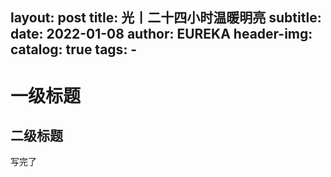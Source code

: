 layout:     post
title:      光丨二十四小时温暖明亮
subtitle:   
date:       2022-01-08
author:     EUREKA
header-img: 
catalog:   true
tags:
    - 
---
# 一级标题
## 二级标题
写完了
